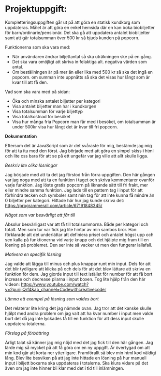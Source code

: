 # Projektuppgift:

Kompletteringsuppgiften går ut på att göra en statisk kundkorg
som uppdateras. Målet är att göra en enkel hemsida där en kan
boka biobiljetter för barn/ordinarie/pensionär. Det ska gå att
uppdatera antalet biobiljetter samt att går totalsumman över 
500 kr så bjuds kunden på popcorn.

Funktionerna som ska vara med:

* När användaren ändrar biljettantal så ska uträkningen ske på en gång.
* Det ska vara omöjligt att skriva in felaktiga alt. negativa värden som antal.
* Om beställningen är på mer än eller lika med 500 kr så ska det ingå en popcorn. 
om summan inte uppnåtts så ska det visas hur långt som är kvar till att få den.

Vad som ska vara med på sidan:

* Öka och minska antalet biljetter per kategori
* Visa antalet biljetter man har i kundkorgen
* Visa totalsumman för varje biljettyp
* Visa totalkostnad för besöket
* Visa hur många fria Popcorn man får med i besöket, om totalsumman 
är under 500kr visa hur långt det är kvar till fri popcorn.

**Dokumentation**

Eftersom det är JavaScript som är det svåraste för mig, bestämde jag mig för
att ta itu med den först. Jag började med att göra en simpel skiss i html och 
lite css bara för att se på ett ungefär var jag ville att allt skulle ligga.

*Beskriv lite olika lösningar*

Jag började med att ta det jag förstod från förra uppgiften. Den här gången var
jag noga med att ta en funktion i taget och skriva kommentarer ovanför varje funktion.
Jag löste gratis popcorn på liknande sätt till fri frakt, mer eller mindre samma
funktion. Jag lade till en pattern tag i input för att förhindra tecken och symboler
samt min tag för att inte kunna få mindre än 0 biljetter per kategori. Hittade här
hur jag kunde skriva det: https://programmerall.com/article/67191848345/

*Något som var besvärligt att får till*

Absolur besvärligast var att få till totalsummorna. Både per kategori och totalt.
Men som tur var fick jag lite hintar av min sambos bror. Han förklarade att det
underlättar att definiera priset och antalet högst upp och sen kalla på funktionerna
vid varje knapp och det hjälpte mig fram till en lösning på problemet. Den ser inte 
så vacker ut men den fungerar iallafall.

*Motivera en specifik lösning*

Jag valde att lägga till minus och plus knappar runt min input. Dels för att det
blir tydligare att klicka på och dels för att det blev lättare att skriva en 
funktion för dem. Jag gjorde input till text istället för number för att få
bort increase och decrease pilarna i input boxen. Tog lite hjälp från den här
videon: https://www.youtube.com/watch?v=2purijiQrf4&ab_channel=Codewithcreativecoder

*Lämna ett exempel på lösning som valdes bort*

Det relaterar lite kring det jag nämnde ovan. Jag tror att det kanske skulle
hjälpt med andra problem om jag valt att ha kvar number i input men valde bort
det då jag inte lyckades få till en funktion för att dess input skulle uppdatera
totalerna.

*Förslag på förbättring*

Ärligt talat så känner jag mig nöjd med det jag fick till den här gången.
Jag lärde mig så mycket på att få göra om en ny uppgift. Är övertygad om att min
kod går att korta ner ytterligare. Framförallt så blev min html kod väldigt lång.
Blev lite besviken på att jag inte hittade en lösning på hur manuell input i biljett
boxarna ska uppdateras i totalerna. Ska klura vidare på det även om jag inte hinner
bli klar med det i tid till inlämningen.




